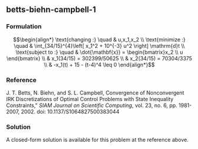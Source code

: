 ## betts-biehn-campbell-1

### Formulation
```math
\begin{align*}
\text{changing :} \quad & u,x_1,x_2 \\
\text{minimize :} \quad & \int_{34/15}^{4}\left[ x_1^2 + 10^{-3} u^2 \right] \mathrm{d}t \\
\text{subject to :} \quad & \dot{\mathbf{x}} = \begin{bmatrix}x_2 \\ u \end{bmatrix} \\
& x_1(34/15) = 302399/50625 \\
& x_2(34/15) = 70304/3375 \\
& -x_1(t) + 15 - (t-4)^4 \leq 0
\end{align*}
```

### Reference
J. T. Betts, N. Biehn, and S. L. Campbell, Convergence of Nonconvergent IRK Discretizations of Optimal Control Problems with State Inequality Constraints," *SIAM Journal on Scientific Computing*, vol. 23, no. 6, pp. 1981-2007, 2002. doi: 10.1137/S1064827500383044

### Solution
A closed-form solution is available for this problem at the reference above.
